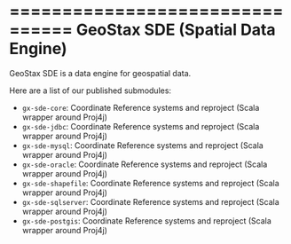 ================================
GeoStax SDE (Spatial Data Engine)
================================

GeoStax SDE is a data engine for geospatial data. 

Here are a list of our published submodules:

- `gx-sde-core`: Coordinate Reference systems and reproject (Scala wrapper around Proj4j)
- `gx-sde-jdbc`: Coordinate Reference systems and reproject (Scala wrapper around Proj4j)
- `gx-sde-mysql`: Coordinate Reference systems and reproject (Scala wrapper around Proj4j)
- `gx-sde-oracle`: Coordinate Reference systems and reproject (Scala wrapper around Proj4j)
- `gx-sde-shapefile`: Coordinate Reference systems and reproject (Scala wrapper around Proj4j)
- `gx-sde-sqlserver`: Coordinate Reference systems and reproject (Scala wrapper around Proj4j)
- `gx-sde-postgis`: Coordinate Reference systems and reproject (Scala wrapper around Proj4j)